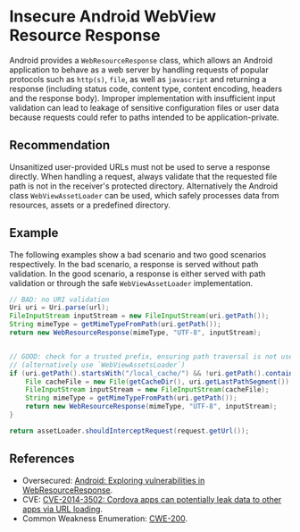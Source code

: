 # Insecure Android WebView Resource Response
Android provides a `WebResourceResponse` class, which allows an Android application to behave as a web server by handling requests of popular protocols such as `http(s)`, `file`, as well as `javascript` and returning a response (including status code, content type, content encoding, headers and the response body). Improper implementation with insufficient input validation can lead to leakage of sensitive configuration files or user data because requests could refer to paths intended to be application-private.


## Recommendation
Unsanitized user-provided URLs must not be used to serve a response directly. When handling a request, always validate that the requested file path is not in the receiver's protected directory. Alternatively the Android class `WebViewAssetLoader` can be used, which safely processes data from resources, assets or a predefined directory.


## Example
The following examples show a bad scenario and two good scenarios respectively. In the bad scenario, a response is served without path validation. In the good scenario, a response is either served with path validation or through the safe `WebViewAssetLoader` implementation.


```java
// BAD: no URI validation
Uri uri = Uri.parse(url);
FileInputStream inputStream = new FileInputStream(uri.getPath());
String mimeType = getMimeTypeFromPath(uri.getPath());
return new WebResourceResponse(mimeType, "UTF-8", inputStream);


// GOOD: check for a trusted prefix, ensuring path traversal is not used to erase that prefix:
// (alternatively use `WebViewAssetsLoader`)
if (uri.getPath().startsWith("/local_cache/") && !uri.getPath().contains("..")) {
    File cacheFile = new File(getCacheDir(), uri.getLastPathSegment());
    FileInputStream inputStream = new FileInputStream(cacheFile);
    String mimeType = getMimeTypeFromPath(uri.getPath());
    return new WebResourceResponse(mimeType, "UTF-8", inputStream);
}

return assetLoader.shouldInterceptRequest(request.getUrl());

```

## References
* Oversecured: [Android: Exploring vulnerabilities in WebResourceResponse](https://blog.oversecured.com/Android-Exploring-vulnerabilities-in-WebResourceResponse/).
* CVE: [CVE-2014-3502: Cordova apps can potentially leak data to other apps via URL loading](https://cordova.apache.org/announcements/2014/08/04/android-351.html).
* Common Weakness Enumeration: [CWE-200](https://cwe.mitre.org/data/definitions/200.html).
